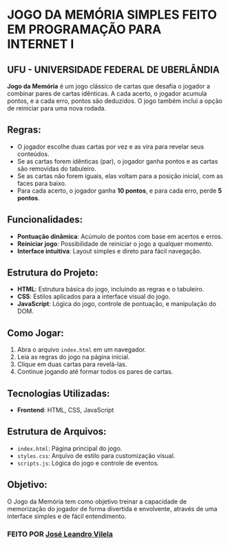 # JOGO DA MEMÓRIA SIMPLES FEITO EM PROGRAMAÇÃO PARA INTERNET I
## UFU - UNIVERSIDADE FEDERAL DE UBERLÂNDIA

**Jogo da Memória** é um jogo clássico de cartas que desafia o jogador a combinar pares de cartas idênticas. A cada acerto, o jogador acumula pontos, e a cada erro, pontos são deduzidos. O jogo também inclui a opção de reiniciar para uma nova rodada.

## Regras:
- O jogador escolhe duas cartas por vez e as vira para revelar seus conteúdos.
- Se as cartas forem idênticas (par), o jogador ganha pontos e as cartas são removidas do tabuleiro.
- Se as cartas não forem iguais, elas voltam para a posição inicial, com as faces para baixo.
- Para cada acerto, o jogador ganha **10 pontos**, e para cada erro, perde **5 pontos**.

## Funcionalidades:
- **Pontuação dinâmica**: Acúmulo de pontos com base em acertos e erros.
- **Reiniciar jogo**: Possibilidade de reiniciar o jogo a qualquer momento.
- **Interface intuitiva**: Layout simples e direto para fácil navegação.

## Estrutura do Projeto:
- **HTML**: Estrutura básica do jogo, incluindo as regras e o tabuleiro.
- **CSS**: Estilos aplicados para a interface visual do jogo.
- **JavaScript**: Lógica do jogo, controle de pontuação, e manipulação do DOM.

## Como Jogar:
1. Abra o arquivo `index.html` em um navegador.
2. Leia as regras do jogo na página inicial.
3. Clique em duas cartas para revelá-las.
4. Continue jogando até formar todos os pares de cartas.

## Tecnologias Utilizadas:
- **Frontend**: HTML, CSS, JavaScript

## Estrutura de Arquivos:
- `index.html`: Página principal do jogo.
- `styles.css`: Arquivo de estilo para customização visual.
- `scripts.js`: Lógica do jogo e controle de eventos.

## Objetivo:
O Jogo da Memória tem como objetivo treinar a capacidade de memorização do jogador de forma divertida e envolvente, através de uma interface simples e de fácil entendimento.



### FEITO POR <a href="https://github.com/Vilelajlr">José Leandro Vilela</a>
